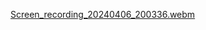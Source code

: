 [Screen_recording_20240406_200336.webm](https://github.com/TulegenZhanibek/Android/assets/122885485/ea4d3ce3-abe7-4b1f-b5f9-a9cf47cc6c54)

